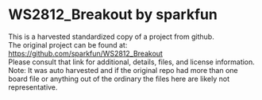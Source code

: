
# WS2812_Breakout by sparkfun  
This is a harvested standardized copy of a project from github.  
The original project can be found at:  
https://github.com/sparkfun/WS2812_Breakout  
Please consult that link for additional, details, files, and license information.  
Note: It was auto harvested and if the original repo had more than one board file or anything out of the ordinary the files here are likely not representative.  
    